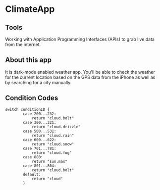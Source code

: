 

#  ClimateApp

## Tools

 Working with Application Programming Interfaces (APIs) to grab live data from the internet. 

## About this app

It is dark-mode enabled weather app. You'll be able to check the weather for the current location based on the GPS data from the iPhone as well as by searching for a city manually. 

## Condition Codes
```
switch conditionID {
        case 200...232:
            return "cloud.bolt"
        case 300...321:
            return "cloud.drizzle"
        case 500...531:
            return "cloud.rain"
        case 600...622:
            return "cloud.snow"
        case 701...781:
            return "cloud.fog"
        case 800:
            return "sun.max"
        case 801...804:
            return "cloud.bolt"
        default:
            return "cloud"
        }

